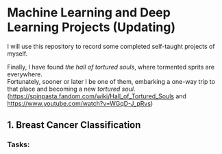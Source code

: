 # Machine Learning and Deep Learning Projects (Updating)

I will use this repository to record some completed self-taught projects of myself. 

Finally, I have found *the hall of tortured souls*, where tormented sprits are everywhere.\
Fortunately, sooner or later I be one of them, embarking a one-way trip to that place and becoming a new *tortured soul*.\
(https://spinpasta.fandom.com/wiki/Hall_of_Tortured_Souls and https://www.youtube.com/watch?v=WGqD-J_pRvs)

## 1. Breast Cancer Classification
### Tasks:
